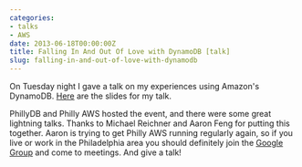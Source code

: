 ```yaml
---
categories:
- talks
- AWS
date: 2013-06-18T00:00:00Z
title: Falling In And Out Of Love with DynamoDB [talk]
slug: falling-in-and-out-of-love-with-dynamodb
---
```


On Tuesday night I gave a talk on my experiences using Amazon's DynamoDB.  [Here](http://0x74696d.com/slides/falling-in-and-out-of-love-with-dynamodb.html) are the slides for my talk.

PhillyDB and Philly AWS hosted the event, and there were some great lightning talks.  Thanks to Michael Reichner and Aaron Feng for putting this together.  Aaron is trying to get Philly AWS running regularly again, so if you live or work in the Philadelphia area you should definitely join the [Google Group](https://groups.google.com/forum/?fromgroups#!forum/phillyaws) and come to meetings.  And give a talk!
